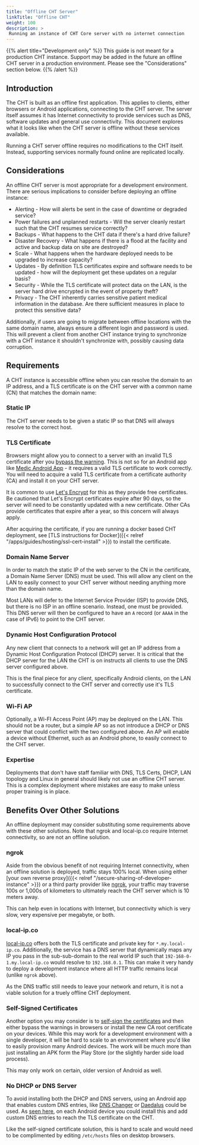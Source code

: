 ```yaml
---
title: "Offline CHT Server"
linkTitle: "Offline CHT"
weight: 100
description: >
 Running an instance of CHT Core server with no internet connection
---
```


{{% alert title="Development only" %}} This guide is not meant for a production CHT instance.  Support may be added in the future an offline CHT server in a production environment.  Please see the "Considerations" section below. {{% /alert %}}

## Introduction

The CHT is built as an offline first application. This applies to clients, either  browsers or Android applications, connecting to the CHT server.  The server itself assumes it has Internet connectivity to provide services such as DNS, software updates and general use connectivity.  This document explores what it looks like when the CHT server is offline without these services available.

Running a CHT server offline requires no modifications to the CHT itself.  Instead, supporting services normally found online are replicated locally. 

## Considerations

An offline CHT server is most appropriate for a development environment.  There are serious implications to consider before deploying an offline instance:

* Alerting - How will alerts be sent in the case of downtime or degraded service? 
* Power failures and unplanned restarts - Will the server cleanly restart such that the CHT resumes service correctly?
* Backups - What happens to the CHT data if there's a hard drive failure?  
* Disaster Recovery - What happens if there is a flood at the facility and active and backup data on site are destroyed?
* Scale - What happens when the hardware deployed needs to be upgraded to increase capacity?
* Updates - By definition TLS certificates expire and software needs to be updated - how will the deployment get these updates on a regular basis?
* Security - While the TLS certificate will protect data on the LAN, is the server hard drive encrypted in the event of property theft? 
* Privacy - The CHT inherently carries sensitive patient medical information in the database. Are there sufficient measures in place to protect this sensitive data?  

Additionally, if users are going to migrate between offline locations with the same domain name, always ensure a different login and password is used. This will prevent a client from another CHT instance trying to synchronize with a CHT instance it shouldn't synchronize with, possibly causing data corruption.


## Requirements

A CHT instance is accessible offline when you can resolve the domain to an IP address, and a TLS certificate is on the CHT server with a common name (CN) that matches the domain name:  

### Static IP

The CHT server needs to be given a static IP so that DNS will always resolve to the correct host.

### TLS Certificate

Browsers might allow you to connect to a server with an invalid TLS certificate after you [bypass the warning](https://www.ssl.com/guide/troubleshooting-ssl-tls-browser-errors-and-warnings/).  This is not so for an Android app like [Medic Android App](https://github.com/medic/medic-android/) - it requires a valid TLS certificate to work correctly.  You will need to acquire a valid TLS certificate from a certificate authority (CA) and install it on your CHT server.

It is common to use [Let's Encrypt](https://en.wikipedia.org/wiki/Let%27s_encrypt) for this as they provide free certificates. Be cautioned that Let's Encrypt certificates expire after 90 days, so the server will need to be constantly updated with a new certificate.  Other CAs provide certificates that expire after a year, so this concern will always apply.

After acquiring the certificate, if you are running a docker based CHT deployment, see [TLS instructions for Docker]({{< relref "/apps/guides/hosting/ssl-cert-install" >}}) to install the certificate. 

### Domain Name Server

In order to match the static IP of the web server to the CN in the certificate, a Domain Name Server (DNS) must be used.  This will allow any client on the LAN to easily connect to your CHT server without needing anything more than the domain name. 

Most LANs will defer to the Internet Service Provider (ISP) to provide DNS, but there is no ISP in an offline scenario.  Instead, one must be provided. This DNS server will then be configured to have an `A` record (or `AAAA` in the case of IPv6) to point to the CHT server.

### Dynamic Host Configuration Protocol 

Any new client that connects to a network will get an IP address from a Dynamic Host Configuration Protocol (DHCP) server.  It is critical that the DHCP server for the LAN the CHT is on instructs all clients to use the DNS server configured above.  

This is the final piece for any client, specifically Android clients, on the LAN to successfully connect to the CHT server and correctly use it's TLS certificate.  

### Wi-Fi AP 

Optionally, a Wi-FI Access Point (AP) may be deployed on the LAN.  This should not be a router, but a simple AP so as  not introduce a DHCP or DNS server that could conflict with the two configured above. An AP will enable a device without Ethernet, such as an Android phone, to easily connect to the CHT server.

### Expertise

Deployments that don't have staff familiar with DNS, TLS Certs, DHCP, LAN topology and Linux in general should likely not use an offline CHT server. This is a complex deployment where mistakes are easy to make unless proper training is in place. 

## Benefits Over Other Solutions

An offline deployment may consider substituting some requirements above with these other solutions.  Note that ngrok and local-ip.co require Internet connectivity, so are not an offline solution.

### ngrok

Aside from the obvious benefit of not requiring Internet connectivity, when an offline solution is deployed, traffic stays 100% local.  When using either [your own reverse proxy]({{< relref "/secure-sharing-of-developer-instance" >}}) or a third party provider like [ngrok](https://ngrok.com/), your traffic may traverse 100s or 1,000s of kilometers to ultimately reach the CHT server which is 10 meters away.

This can help even in locations with Internet, but connectivity which is very slow, very expensive per megabyte, or both.

### local-ip.co 

[local-ip.co](http://local-ip.co/) offers both the TLS certificate and private key for `*.my.local-ip.co`.  Additionally, the service has a DNS server that dynamically maps any IP you pass in the sub-sub-domain to the real world IP such that `192-168-0-1.my.local-ip.co` would resolve to `192.168.0.1`.  This can make it very handy to deploy a development instance where all HTTP traffic remains local (unlike `ngrok` above).  

As the DNS traffic still needs to leave your network and return, it is not a viable solution for a truely offline CHT deployment.

### Self-Signed Certificates

Another option you may consider is to [self-sign the certificates](https://gist.github.com/anand-k-p/851e57c3aa43e1e36df164f1c215609e) and then either bypass the warnings in browsers or install the new CA root certificate on your devices.  While this may work for a development environment with a single developer, it will be hard to scale to an environment where you'd like to easily provision many Android devices.  The work will be much more than just installing an APK form the Play Store (or the slightly harder side load process).

This may only work on certain, older version of Android as well.

### No DHCP or DNS Server

To avoid installing both the DHCP and DNS servers, using an Android app that enables custom DNS entries, like [DNS Changer](https://play.google.com/store/apps/details?id=com.burakgon.dnschanger) or [Daedalus](https://play.google.com/store/apps/details?id=org.itxtech.daedalus) could be used.  As [seen here](https://stackoverflow.com/questions/6370017/mapping-a-hostname-to-an-ip-address-on-android), on each Android device you could install this and add custom DNS entries to reach the TLS certificate on the CHT.  

Like the self-signed certificate solution, this is hard to scale and would need to be complimented by editing `/etc/hosts` files on desktop browsers.
